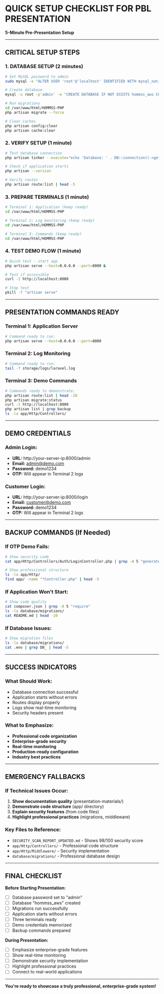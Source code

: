 # QUICK SETUP CHECKLIST FOR PBL PRESENTATION
**5-Minute Pre-Presentation Setup**

---

## CRITICAL SETUP STEPS

### **1. DATABASE SETUP (2 minutes)**
```bash
# Set MySQL password to admin
sudo mysql -e "ALTER USER 'root'@'localhost' IDENTIFIED WITH mysql_native_password BY 'admin';"

# Create database
mysql -u root -p'admin' -e "CREATE DATABASE IF NOT EXISTS hommss_aws CHARACTER SET utf8mb4 COLLATE utf8mb4_unicode_ci;"

# Run migrations
cd /var/www/html/HOMMSS-PHP
php artisan migrate --force

# Clear caches
php artisan config:clear
php artisan cache:clear
```

### **2. VERIFY SETUP (1 minute)**
```bash
# Test database connection
php artisan tinker --execute="echo 'Database: ' . DB::connection()->getDatabaseName();"

# Check if application starts
php artisan --version

# Verify routes
php artisan route:list | head -5
```

### **3. PREPARE TERMINALS (1 minute)**
```bash
# Terminal 1: Application (keep ready)
cd /var/www/html/HOMMSS-PHP

# Terminal 2: Log monitoring (keep ready)
cd /var/www/html/HOMMSS-PHP

# Terminal 3: Commands (keep ready)
cd /var/www/html/HOMMSS-PHP
```

### **4. TEST DEMO FLOW (1 minute)**
```bash
# Quick test - start app
php artisan serve --host=0.0.0.0 --port=8000 &

# Test if accessible
curl -I http://localhost:8000

# Stop test
pkill -f "artisan serve"
```

---

## PRESENTATION COMMANDS READY

### **Terminal 1: Application Server**
```bash
# Command ready to run:
php artisan serve --host=0.0.0.0 --port=8000
```

### **Terminal 2: Log Monitoring**
```bash
# Command ready to run:
tail -f storage/logs/laravel.log
```

### **Terminal 3: Demo Commands**
```bash
# Commands ready to demonstrate:
php artisan route:list | head -20
php artisan migrate:status
curl -I http://localhost:8000
php artisan list | grep backup
ls -la app/Http/Controllers/
```

---

## DEMO CREDENTIALS

### **Admin Login:**
- **URL:** http://your-server-ip:8000/admin
- **Email:** admin@demo.com
- **Password:** demo1234
- **OTP:** Will appear in Terminal 2 logs

### **Customer Login:**
- **URL:** http://your-server-ip:8000/login
- **Email:** customer@demo.com
- **Password:** demo1234
- **OTP:** Will appear in Terminal 2 logs

---

## BACKUP COMMANDS (If Needed)

### **If OTP Demo Fails:**
```bash
# Show security code
cat app/Http/Controllers/Auth/LoginController.php | grep -A 5 "generateOtp"

# Show professional structure
ls -la app/Http/
find app/ -name "*Controller.php" | head -5
```

### **If Application Won't Start:**
```bash
# Show code quality
cat composer.json | grep -A 5 "require"
ls -la database/migrations/
cat README.md | head -10
```

### **If Database Issues:**
```bash
# Show migration files
ls -la database/migrations/
cat .env | grep DB_ | head -5
```

---

## SUCCESS INDICATORS

### **What Should Work:**
- Database connection successful
- Application starts without errors
- Routes display properly
- Logs show real-time monitoring
- Security headers present

### **What to Emphasize:**
- **Professional code organization**
- **Enterprise-grade security**
- **Real-time monitoring**
- **Production-ready configuration**
- **Industry best practices**

---

## EMERGENCY FALLBACKS

### **If Technical Issues Occur:**
1. **Show documentation quality** (presentation-materials/)
2. **Demonstrate code structure** (app/ directory)
3. **Explain security features** (from code files)
4. **Highlight professional practices** (migrations, middleware)

### **Key Files to Reference:**
- `SECURITY_SCAN_REPORT_UPDATED.md` - Shows 98/100 security score
- `app/Http/Controllers/` - Professional code structure
- `app/Http/Middleware/` - Security implementation
- `database/migrations/` - Professional database design

---

## FINAL CHECKLIST

**Before Starting Presentation:**
- [ ] Database password set to "admin"
- [ ] Database "hommss_aws" created
- [ ] Migrations run successfully
- [ ] Application starts without errors
- [ ] Three terminals ready
- [ ] Demo credentials memorized
- [ ] Backup commands prepared

**During Presentation:**
- [ ] Emphasize enterprise-grade features
- [ ] Show real-time monitoring
- [ ] Demonstrate security implementation
- [ ] Highlight professional practices
- [ ] Connect to real-world applications

---

**You're ready to showcase a truly professional, enterprise-grade system!**
